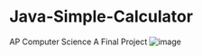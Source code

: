 # Java-Simple-Calculator
AP Computer Science A Final Project
![image](https://github.com/BradleyBao/Java-Simple-Calculator/assets/80588549/ebdb6a3d-ea4b-4530-82d5-4c8d1ead08a3)
